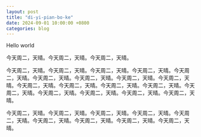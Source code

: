 ```yaml
---
layout: post
title: "di-yi-pian-bo-ke"
date: 2024-09-01 10:00:00 +0800
categories: blog
---
```


Hello world



今天周二，天晴。今天周二，天晴。今天周二，天晴。

今天周二，天晴。今天周二，天晴。今天周二，天晴。今天周二，天晴。今天周二，天晴。今天周二，天晴。今天周二，天晴。今天周二，天晴。今天周二，天晴。今天周二，天晴。今天周二，天晴。今天周二，天晴。今天周二，天晴。今天周二，天晴。今天周二，天晴。今天周二，天晴。今天周二，天晴。今天周二，天晴。


今天周二，天晴。今天周二，天晴。今天周二，天晴。今天周二，天晴。今天周二，天晴。今天周二，天晴。今天周二，天晴。今天周二，天晴。今天周二，天晴。


